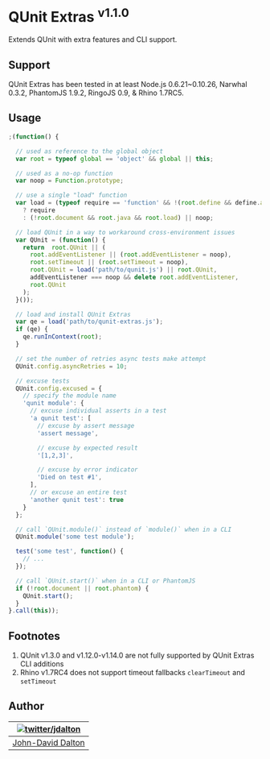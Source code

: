 # QUnit Extras <sup>v1.1.0</sup>

Extends QUnit with extra features and CLI support.

## Support

QUnit Extras has been tested in at least Node.js 0.6.21~0.10.26, Narwhal 0.3.2, PhantomJS 1.9.2, RingoJS 0.9, & Rhino 1.7RC5.

## Usage

```js
;(function() {

  // used as reference to the global object
  var root = typeof global == 'object' && global || this;

  // used as a no-op function
  var noop = Function.prototype;

  // use a single "load" function
  var load = (typeof require == 'function' && !(root.define && define.amd))
    ? require
    : (!root.document && root.java && root.load) || noop;

  // load QUnit in a way to workaround cross-environment issues
  var QUnit = (function() {
    return  root.QUnit || (
      root.addEventListener || (root.addEventListener = noop),
      root.setTimeout || (root.setTimeout = noop),
      root.QUnit = load('path/to/qunit.js') || root.QUnit,
      addEventListener === noop && delete root.addEventListener,
      root.QUnit
    );
  }());

  // load and install QUnit Extras
  var qe = load('path/to/qunit-extras.js');
  if (qe) {
    qe.runInContext(root);
  }

  // set the number of retries async tests make attempt
  QUnit.config.asyncRetries = 10;

  // excuse tests
  QUnit.config.excused = {
    // specify the module name
    'qunit module': {
      // excuse individual asserts in a test
      'a qunit test': [
        // excuse by assert message
        'assert message',

        // excuse by expected result
        '[1,2,3]',

        // excuse by error indicator
        'Died on test #1',
      ],
      // or excuse an entire test
      'another qunit test': true
    }
  };

  // call `QUnit.module()` instead of `module()` when in a CLI
  QUnit.module('some test module');

  test('some test', function() {
    // ...
  });

  // call `QUnit.start()` when in a CLI or PhantomJS
  if (!root.document || root.phantom) {
    QUnit.start();
  }
}.call(this));
```

## Footnotes

  1. QUnit v1.3.0 and v1.12.0-v1.14.0 are not fully supported by QUnit Extras CLI additions
  2. Rhino v1.7RC4 does not support timeout fallbacks `clearTimeout` and `setTimeout`

## Author

| [![twitter/jdalton](http://gravatar.com/avatar/299a3d891ff1920b69c364d061007043?s=70)](https://twitter.com/jdalton "Follow @jdalton on Twitter") |
|---|
| [John-David Dalton](http://allyoucanleet.com/) |
